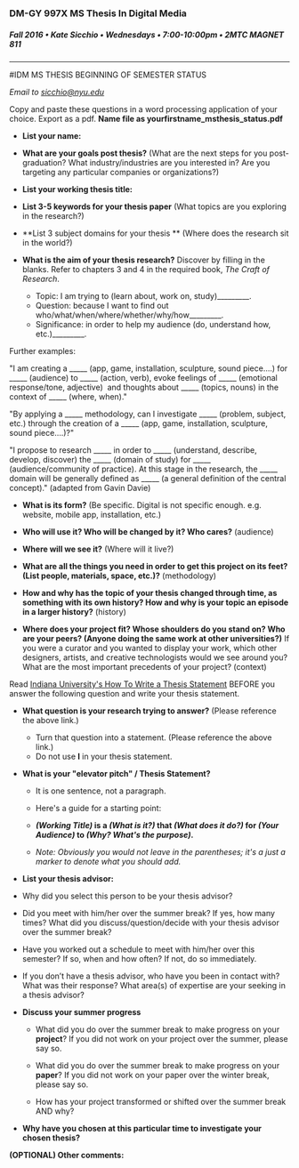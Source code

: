 ### DM-GY 997X MS Thesis In Digital Media
##### Fall 2016 • Kate Sicchio • Wednesdays • 7:00-10:00pm • 2MTC MAGNET 811 

---
#IDM MS THESIS BEGINNING OF SEMESTER STATUS 

*Email to sicchio@nyu.edu* 

Copy and paste these questions in a word processing application of your choice.
Export as a pdf. **Name file as yourfirstname_msthesis_status.pdf**


* **List your name:**

* **What are your goals post thesis?** (What are the next steps for you post-graduation? What industry/industries are you interested in? Are you targeting any particular companies or organizations?)

* **List your working thesis title:**
    
* **List 3-5 keywords for your thesis paper** (What topics are you exploring in the research?)

* **List 3 subject domains for your thesis ** (Where does the research sit in the world?) 

* **What is the aim of your thesis research?** Discover by filling in the blanks. Refer to chapters 3 and 4 in the required book, *The Craft of Research*.

    * Topic: I am trying to (learn about, work on, study)_________.
    * Question: because I want to find out who/what/when/where/whether/why/how_________.
    * Significance: in order to help my audience (do, understand how, etc.)_________. 

Further examples:

"I am creating a _____ (app, game, installation, sculpture, sound piece….) for _____ (audience) to _____ (action, verb), evoke feelings of _____ (emotional response/tone, adjective)  and thoughts about _____ (topics, nouns) in the context of _____ (where, when)."

"By applying a _____ methodology, can I investigate _____ (problem, subject, etc.) through the creation of a _____ (app, game, installation, sculpture, sound piece….)?"

"I propose to research _____ in order to _____ (understand, describe, develop, discover) the _____ (domain of study) for _____ (audience/community of practice). At this stage in the research, the _____ domain will be generally defined as _____ (a general definition of the central concept)." (adapted from Gavin Davie)

* **What is its form?** (Be specific. Digital is not specific enough. e.g. website, mobile app, installation, etc.)

* **Who will use it? Who will be changed by it? Who cares?** (audience)

* **Where will we see it?** (Where will it live?)

* **What are all the things you need in order to get this project on its feet? (List people, materials, space, etc.)?** (methodology)
 
* **How and why has the topic of your thesis changed through time, as something with its own history? How and why is your topic an episode in a larger
history?** (history)

* **Where does your project fit? Whose shoulders do you stand on? Who are your peers? (Anyone doing the same work at other universities?)** If you were a curator and you wanted to display your work, which other designers, artists, and creative technologists would we see around you? What are the most important precedents of your project? (context) 

Read [Indiana University's How To Write a Thesis Statement](http://www.indiana.edu/~wts/pamphlets/thesis_statement.shtml) BEFORE you answer the following question and write your thesis statement.

 * **What question is your research trying to answer?** (Please reference the above link.)
    

   
    * Turn that question into a statement. (Please reference the above link.)
    * Do not use **I** in your thesis statement.

 
* **What is your "elevator pitch" / Thesis Statement?**<br>


    * It is one sentence, not a paragraph.

    * Here's a guide for a starting point: 
    * ***(Working Title)* is a *(What is it?)* that *(What does it do?)* for *(Your Audience)* to *(Why? What's the purpose)*.** 

    * *Note: Obviously you would not leave in the parentheses; it's a just a marker to denote what you should add.*

* **List your thesis advisor:**

 * Why did you select this person to be your thesis advisor?

 * Did you meet with him/her over the summer break? If yes, how many times? What did you discuss/question/decide with your thesis advisor over the summer break?

 * Have you worked out a schedule to meet with him/her over this semester? If so, when and how often? If not, do so immediately.

 * If you don’t have a thesis advisor, who have you been in contact with? What was their response? What area(s) of expertise are your seeking in a thesis advisor?

* **Discuss your summer progress**
    * What did you do over the summer break to make progress on your **project**? If you did not work on your project over the summer, please say so.

    * What did you do over the summer break to make progress on your **paper**? If you did not work on your paper over the winter break, please say so.

    * How has your project transformed or shifted over the summer break AND why?


* **Why have you chosen at this particular time to investigate your chosen thesis?**

**(OPTIONAL) Other comments:**
